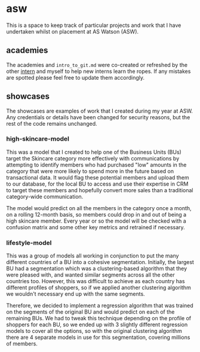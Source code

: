 # asw

This is a space to keep track of particular projects and work that I have undertaken whilst on placement at AS Watson (ASW). 

## academies

The academies and `intro_to_git.md` were co-created or refreshed by the other [intern](https://github.com/q1any1tan) and myself to help new interns learn the ropes. If any mistakes are spotted please feel free to update them accordingly.

## showcases

The showcases are examples of work that I created during my year at ASW. Any credentials or details have been changed for security reasons, but the rest of the code remains unchanged.

### high-skincare-model

This was a model that I created to help one of the Business Units (BUs) target the Skincare category more effectively with communications by attempting to identify members who had purchased "low" amounts in the category that were more likely to spend more in the future based on transactional data. It would flag these potential members and upload them to our database, for the local BU to access and use their expertise in CRM to target these members and hopefully convert more sales than a traditional category-wide communication. 

The model would predict on all the members in the category once a month, on a rolling 12-month basis, so members could drop in and out of being a high skincare member. Every year or so the model will be checked with a confusion matrix and some other key metrics and retrained if necessary.


### lifestyle-model

This was a group of models all working in conjunction to put the many different countries of a BU into a cohesive segmentation. Initially, the largest BU had a segmentation which was a clustering-based algorithm that they were pleased with, and wanted similar segments across all the other countries too. However, this was difficult to achieve as each country has different profiles of shoppers, so if we applied another clustering algorithm we wouldn't necessary end up with the same segments. 

Therefore, we decided to implement a regression algorithm that was trained on the segments of the original BU and would predict on each of the remaining BUs. We had to tweak this technique depending on the profile of shoppers for each BU, so we ended up with 3 slightly different regression models to cover all the options, so with the original clustering algorithm there are 4 separate models in use for this segmentation, covering millions of members.
